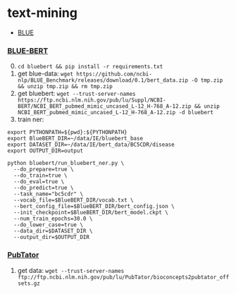 # text-mining
* [BLUE](https://github.com/ncbi-nlp/BLUE_Benchmark)
### [BLUE-BERT](https://github.com/ncbi-nlp/bluebert)

0. `cd bluebert && pip install -r requirements.txt`
1. get blue-data: `wget https://github.com/ncbi-nlp/BLUE_Benchmark/releases/download/0.1/bert_data.zip -O tmp.zip && unzip tmp.zip && rm tmp.zip`
2. get bluebert: `wget --trust-server-names https://ftp.ncbi.nlm.nih.gov/pub/lu/Suppl/NCBI-BERT/NCBI_BERT_pubmed_mimic_uncased_L-12_H-768_A-12.zip && unzip NCBI_BERT_pubmed_mimic_uncased_L-12_H-768_A-12.zip -d bluebert`
3. train ner: 
```shell script
export PYTHONPATH=${pwd}:${PYTHONPATH}
export BlueBERT_DIR=~/data/IE/bluebert_base
export DATASET_DIR=~/data/IE/bert_data/BC5CDR/disease
export OUTPUT_DIR=output

python bluebert/run_bluebert_ner.py \
  --do_prepare=true \
  --do_train=true \
  --do_eval=true \
  --do_predict=true \
  --task_name="bc5cdr" \
  --vocab_file=$BlueBERT_DIR/vocab.txt \
  --bert_config_file=$BlueBERT_DIR/bert_config.json \
  --init_checkpoint=$BlueBERT_DIR/bert_model.ckpt \
  --num_train_epochs=30.0 \
  --do_lower_case=true \
  --data_dir=$DATASET_DIR \
  --output_dir=$OUTPUT_DIR
```
### [PubTator](https://www.ncbi.nlm.nih.gov/CBBresearch/Lu/Demo/PubTator/)
1. get data: `wget --trust-server-names ftp://ftp.ncbi.nlm.nih.gov/pub/lu/PubTator/bioconcepts2pubtator_offsets.gz`